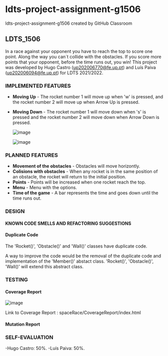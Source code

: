 # ldts-project-assignment-g1506
ldts-project-assignment-g1506 created by GitHub Classroom
## LDTS_1506 <SPACE RACE>

In a race against your opponent you have to reach the top to score one point. Along the way you can´t collide with the obstacles.
If you score more points that your opponent, before the time runs out, you win!
This project was developed by Hugo Castro (up202006770@fe.up.pt) and Luís Paiva (up202006094@fe.up.pt) for LDTS 2021/2022.

### IMPLEMENTED FEATURES

- **Moving Up** - The rocket number 1 will move up when 'w' is pressed, and the rocket number 2 will move up when Arrow Up is pressed.
- **Moving Down** - The rocket number 1 will move down when 's' is pressed and the rocket number 2 will move down when Arrow Down is pressed.

  ![image](https://user-images.githubusercontent.com/78104669/148663193-7cf36942-92de-4c83-8206-20f6da60b303.png)
  
  ![image](https://user-images.githubusercontent.com/78104669/148663210-31873a2c-914c-4a18-87ad-ff4092fdcb75.png)

### PLANNED FEATURES

- **Movement of the obstacles** - Obstacles will move horizontly.
- **Colisions with obstacles** - When any rocket is in the same position of an obstacle, the rocket will return to the initial position.
- **Points** - Points will be increased when one rocket reach the top.
- **Menu** - Menu with the options.
- **Time of the game** - A bar represents the time and goes down until the time runs out.
  
### DESIGN

  
#### KNOWN CODE SMELLS AND REFACTORING SUGGESTIONS

#### Duplicate Code

The 'Rocket()', 'Obstacle()' and 'Wall()' classes have duplicate code.

A way to improve the code would be the removal of the duplicate code and implementation of the 'Member()' abstact class. 'Rocket()', 'Obstacle()', 'Wall()' will extend this abstract class.
  
### TESTING
  
#### Coverage Report
![image](https://user-images.githubusercontent.com/78104669/148665118-24bcd794-16a6-4c02-afe6-e8e94a99e51e.png)

Link to Coverage Report : spaceRace/CoverageReport/index.html
  
#### Mutation Report
  

### SELF-EVALUATION
-Hugo Castro: 50%.
-Luís Paiva: 50%.
